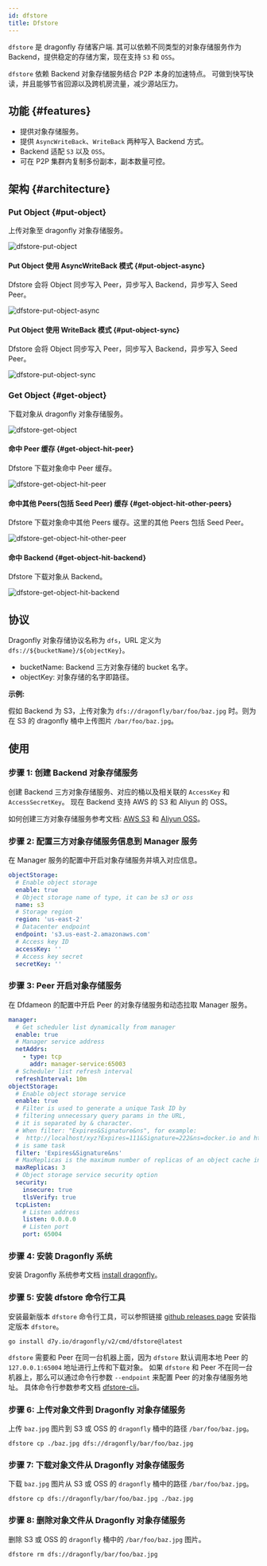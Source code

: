 ```yaml
---
id: dfstore
title: Dfstore
---
```


`dfstore` 是 dragonfly 存储客户端. 其可以依赖不同类型的对象存储服务作为 Backend，提供稳定的存储方案，现在支持 `S3` 和 `OSS`。

`dfstore` 依赖 Backend 对象存储服务结合 P2P 本身的加速特点。
可做到快写快读，并且能够节省回源以及跨机房流量，减少源站压力。

## 功能 {#features}

- 提供对象存储服务。
- 提供 `AsyncWriteBack`、`WriteBack` 两种写入 Backend 方式。
- Backend 适配 `S3` 以及 `OSS`。
- 可在 P2P 集群内复制多份副本，副本数量可控。

## 架构 {#architecture}

### Put Object {#put-object}

上传对象至 dragonfly 对象存储服务。

![dfstore-put-object](../../resource/concepts/dfstore-put-object.png)

#### Put Object 使用 AsyncWriteBack 模式 {#put-object-async}

Dfstore 会将 Object 同步写入 Peer，异步写入 Backend，异步写入 Seed Peer。

![dfstore-put-object-async](../../resource/concepts/dfstore-put-object-async.jpg)

#### Put Object 使用 WriteBack 模式 {#put-object-sync}

Dfstore 会将 Object 同步写入 Peer，同步写入 Backend，异步写入 Seed Peer。

![dfstore-put-object-sync](../../resource/concepts/dfstore-put-object-sync.jpg)

### Get Object {#get-object}

下载对象从 dragonfly 对象存储服务。

![dfstore-get-object](../../resource/concepts/dfstore-get-object.png)

#### 命中 Peer 缓存 {#get-object-hit-peer}

Dfstore 下载对象命中 Peer 缓存。

![dfstore-get-object-hit-peer](../../resource/concepts/dfstore-get-object-hit-peer.jpg)

#### 命中其他 Peers(包括 Seed Peer) 缓存 {#get-object-hit-other-peers}

Dfstore 下载对象命中其他 Peers 缓存。这里的其他 Peers 包括 Seed Peer。

![dfstore-get-object-hit-other-peer](../../resource/concepts/dfstore-get-object-hit-other-peer.jpg)

#### 命中 Backend {#get-object-hit-backend}

Dfstore 下载对象从 Backend。

![dfstore-get-object-hit-backend](../../resource/concepts/dfstore-get-object-hit-backend.jpg)

## 协议

Dragonfly 对象存储协议名称为 `dfs`，URL 定义为 `dfs://${bucketName}/${objectKey}`。

- bucketName: Backend 三方对象存储的 bucket 名字。
- objectKey: 对象存储的名字即路径。

**示例:**

假如 Backend 为 S3，上传对象为 `dfs://dragonfly/bar/foo/baz.jpg` 时。则为在 S3 的 dragonfly 桶中上传图片 `/bar/foo/baz.jpg`。

## 使用

### 步骤 1: 创建 Backend 对象存储服务

创建 Backend 三方对象存储服务、对应的桶以及相关联的 `AccessKey` 和 `AccessSecretKey`。
现在 Backend 支持 AWS 的 S3 和 Aliyun 的 OSS。

如何创建三方对象存储服务参考文档: [AWS S3](https://docs.aws.amazon.com/s3/index.html) 和 [Aliyun OSS](https://www.alibabacloud.com/help/en/object-storage-service)。

### 步骤 2: 配置三方对象存储服务信息到 Manager 服务

在 Manager 服务的配置中开启对象存储服务并填入对应信息。

```yaml
objectStorage:
  # Enable object storage
  enable: true
  # Object storage name of type, it can be s3 or oss
  name: s3
  # Storage region
  region: 'us-east-2'
  # Datacenter endpoint
  endpoint: 's3.us-east-2.amazonaws.com'
  # Access key ID
  accessKey: ''
  # Access key secret
  secretKey: ''
```

### 步骤 3: Peer 开启对象存储服务

在 Dfdameon 的配置中开启 Peer 的对象存储服务和动态拉取 Manager 服务。

```yaml
manager:
  # Get scheduler list dynamically from manager
  enable: true
  # Manager service address
  netAddrs:
    - type: tcp
      addr: manager-service:65003
  # Scheduler list refresh interval
  refreshInterval: 10m
objectStorage:
  # Enable object storage service
  enable: true
  # Filter is used to generate a unique Task ID by
  # filtering unnecessary query params in the URL,
  # it is separated by & character.
  # When filter: "Expires&Signature&ns", for example:
  #  http://localhost/xyz?Expires=111&Signature=222&ns=docker.io and http://localhost/xyz?Expires=333&Signature=999&ns=docker.io
  # is same task
  filter: 'Expires&Signature&ns'
  # MaxReplicas is the maximum number of replicas of an object cache in seed peers.
  maxReplicas: 3
  # Object storage service security option
  security:
    insecure: true
    tlsVerify: true
  tcpListen:
    # Listen address
    listen: 0.0.0.0
    # Listen port
    port: 65004
```

### 步骤 4: 安装 Dragonfly 系统

安装 Dragonfly 系统参考文档 [install dragonfly](../../getting-started/installation/helm-charts.md)。

### 步骤 5: 安装 dfstore 命令行工具

安装最新版本 `dfstore` 命令行工具，可以参照链接 [github releases page](https://github.com/dragonflyoss/Dragonfly2/releases) 安装指定版本 `dfstore`。

```shell
go install d7y.io/dragonfly/v2/cmd/dfstore@latest
```

`dfstore` 需要和 Peer 在同一台机器上面，因为 `dfstore` 默认调用本地 Peer 的 `127.0.0.1:65004` 地址进行上传和下载对象。
如果 `dfstore` 和 Peer 不在同一台机器上，那么可以通过命令行参数 `--endpoint` 来配置 Peer 的对象存储服务地址。
具体命令行参数参考文档 [dfstore-cli](https://d7y.io/docs/next/reference/cli/dfstore/)。

### 步骤 6: 上传对象文件到 Dragonfly 对象存储服务

上传 `baz.jpg` 图片到 S3 或 OSS 的 `dragonfly` 桶中的路径 `/bar/foo/baz.jpg`。

```shell
dfstore cp ./baz.jpg dfs://dragonfly/bar/foo/baz.jpg
```

### 步骤 7: 下载对象文件从 Dragonfly 对象存储服务

下载 `baz.jpg` 图片从 S3 或 OSS 的 `dragonfly` 桶中的路径 `/bar/foo/baz.jpg`。

```shell
dfstore cp dfs://dragonfly/bar/foo/baz.jpg ./baz.jpg
```

### 步骤 8: 删除对象文件从 Dragonfly 对象存储服务

删除 S3 或 OSS 的 `dragonfly` 桶中的 `/bar/foo/baz.jpg` 图片。

```shell
dfstore rm dfs://dragonfly/bar/foo/baz.jpg
```
